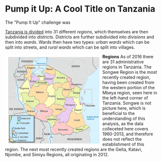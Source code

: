 # Pump it Up: A Cool Title on Tanzania

The "Pump It Up" challenge was

[Tanzania is divided](1) into 31 different *regions*, which themselves are then subdivided into *districts*. Districts are further subdivided into *divisions* and then into *wards*. Wards then have two types: *urban wards* which can be split into streets, and *rural wards* which can be split into villages.

**Regions**
<img align="left" style="border:10px solid white" width = 300 src="Images/Tanzania_Admin_Regions.png" alt = "A map showing the locations in which ceratin Dravidian language family members are spoken."> As of 2016 there are 31 administrative regions in Tanzania. The Songwe Region is the most recently created region, having been created from the western portion of the Mbeya region, seen here in the left-hand corner of Tanzania. Songwe is not picture here, which is beneficial to the understanding of this analysis, as the data colleceted here covers 1960-2013, and therefore does not reflect the establishment of this region.
The next most recently created regions are the Geita, Katavi, Njombe, and Simiyu Regions, all originating in 2012.
